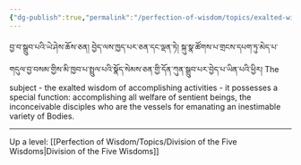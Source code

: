 ```yaml
---
{"dg-publish":true,"permalink":"/perfection-of-wisdom/topics/exalted-wisdom-of-accomplishing-activities-extensive/"}
---
```


བྱ་བ་སྒྲུབ་པའི་ཡེ་ཤེས་ཆོས་ཅན། བྱེད་ལས་ཁྱད་པར་ཅན་དང་ལྡན་ཏེ། 
སྐུ་སྣ་ཚོགས་པ་གྲངས་དཔག་ཏུ་མེད་པ་གདུལ་བྱ་བསམ་གྱིས་མི་ཁྱབ་པ་སྤྲུལ་པའི་སྣོད་སེམས་ཅན་གྱི་དོན་ཀུན་སྒྲུབ་པར་བྱེད་པ་ཡིན་པའི་ཕྱིར།
The subject - the exalted wisdom of accomplishing activities - it possesses a special function: accomplishing all welfare of sentient beings, the inconceivable disciples who are the vessels for emanating an inestimable variety of Bodies.




---
Up a level: [[Perfection of Wisdom/Topics/Division of the Five Wisdoms\|Division of the Five Wisdoms]]